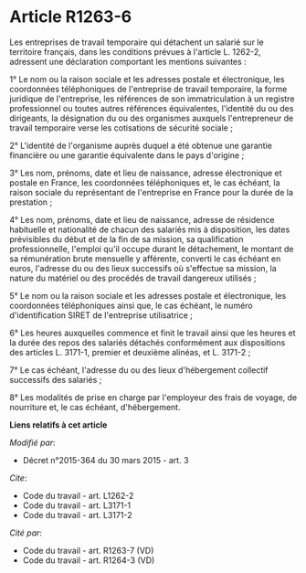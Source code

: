 # Article R1263-6

Les entreprises de travail temporaire qui détachent un salarié sur le territoire français, dans les conditions prévues à
l'article L. 1262-2, adressent une déclaration comportant les mentions suivantes : 

1° Le nom ou la raison sociale et les adresses postale et électronique, les coordonnées téléphoniques de l'entreprise de
travail temporaire, la forme juridique de l'entreprise, les références de son immatriculation à un registre professionnel ou
toutes autres références équivalentes, l'identité du ou des dirigeants, la désignation du ou des organismes auxquels
l'entrepreneur de travail temporaire verse les cotisations de sécurité sociale ; 

2° L'identité de l'organisme auprès duquel a été obtenue une garantie financière ou une garantie équivalente dans le pays
d'origine ; 

3° Les nom, prénoms, date et lieu de naissance, adresse électronique et postale en France, les coordonnées téléphoniques et,
le cas échéant, la raison sociale du représentant de l'entreprise en France pour la durée de la prestation ;

4° Les nom, prénoms, date et lieu de naissance, adresse de résidence habituelle et nationalité de chacun des salariés mis à
disposition, les dates prévisibles du début et de la fin de sa mission, sa qualification professionnelle, l'emploi qu'il
occupe durant le détachement, le montant de sa rémunération brute mensuelle y afférente, converti le cas échéant en euros,
l'adresse du ou des lieux successifs où s'effectue sa mission, la nature du matériel ou des procédés de travail dangereux
utilisés ;

5° Le nom ou la raison sociale et les adresses postale et électronique, les coordonnées téléphoniques ainsi que, le cas
échéant, le numéro d'identification SIRET de l'entreprise utilisatrice ;

6° Les heures auxquelles commence et finit le travail ainsi que les heures et la durée des repos des salariés détachés
conformément aux dispositions des articles L. 3171-1, premier et deuxième alinéas, et L. 3171-2 ;

7° Le cas échéant, l'adresse du ou des lieux d'hébergement collectif successifs des salariés ;

8° Les modalités de prise en charge par l'employeur des frais de voyage, de nourriture et, le cas échéant, d'hébergement.

**Liens relatifs à cet article**

_Modifié par_:

  - Décret n°2015-364 du 30 mars 2015 - art. 3

_Cite_:

  - Code du travail - art. L1262-2
  - Code du travail - art. L3171-1
  - Code du travail - art. L3171-2

_Cité par_:

  - Code du travail - art. R1263-7 (VD)
  - Code du travail - art. R1264-3 (VD)
